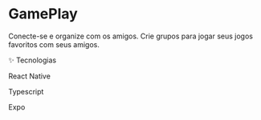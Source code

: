 # GamePlay
Conecte-se e organize  com os amigos. Crie grupos para jogar seus jogos favoritos com seus amigos.

✨ Tecnologias

   <p>React Native</p>
   <p>Typescript</p>
   Expo

